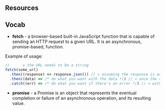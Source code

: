 ## Resources
## Vocab
- **fetch** - a browser-based built-in JavaScript function that is capable of sending an HTTP request to a given URL. It is an asynchronous, promise-based, function. 

Example of usage:
```js
//      v the URL needs to be a string
fetch(some_url)
  .then((response) => response.json()) // < assuming the response is an object, we need to convert to a JSON object
  .then((data) => /* do what you want with the data */) // < once the response has been converted to the JSON object, it gets passed into the second .then, where you can now use it
  .catch((err) => /* do what you want if there's an error */) // < with HTTP requests, the catch being triggered means an error occurred with the request
```
- **promise** - a Promise is an object that represents the eventual completion or failure of an asynchronous operation, and its resulting value.